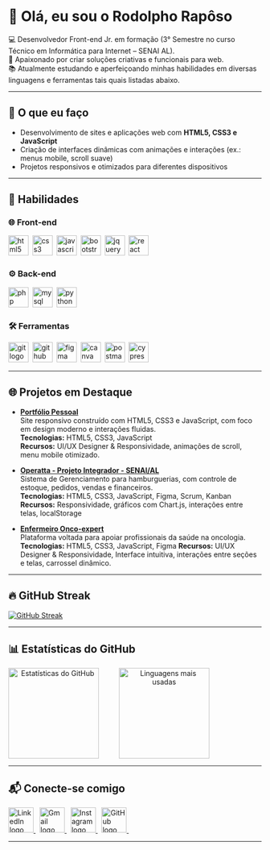 # 👋 Olá, eu sou o Rodolpho Rapôso

💻 Desenvolvedor Front-end Jr. em formação (3° Semestre no curso Técnico em Informática para Internet – SENAI AL).  
🚀 Apaixonado por criar soluções criativas e funcionais para web.  
📚 Atualmente estudando e aperfeiçoando minhas habilidades em diversas linguagens e ferramentas tais quais listadas abaixo.  

---

## 🌟 O que eu faço

- Desenvolvimento de sites e aplicações web com **HTML5, CSS3 e JavaScript**  
- Criação de interfaces dinâmicas com animações e interações (ex.: menus mobile, scroll suave)  
- Projetos responsivos e otimizados para diferentes dispositivos  

---

## 🚀 Habilidades

### 🌐 Front-end
<p>
  <img src="https://skillicons.dev/icons?i=html" height="40" alt="html5 logo" />&nbsp;
  <img src="https://skillicons.dev/icons?i=css" height="40" alt="css3 logo" />&nbsp;
  <img src="https://skillicons.dev/icons?i=js" height="40" alt="javascript logo" />&nbsp;
  <img src="https://skillicons.dev/icons?i=bootstrap" height="40" alt="bootstrap logo" />&nbsp;
  <img src="https://skillicons.dev/icons?i=jquery" height="40" alt="jquery logo" />&nbsp;
  <img src="https://skillicons.dev/icons?i=react" height="40" alt="react logo" />&nbsp;
</p>

### ⚙️ Back-end
<p>
  <img src="https://skillicons.dev/icons?i=php" height="40" alt="php logo" />&nbsp;
  <img src="https://skillicons.dev/icons?i=mysql" height="40" alt="mysql logo" />&nbsp;
  <img src="https://skillicons.dev/icons?i=python" height="40" alt="python logo" />&nbsp;
</p>

### 🛠️ Ferramentas
<p>
  <img src="https://skillicons.dev/icons?i=git" height="40" alt="git logo" />&nbsp;
  <img src="https://skillicons.dev/icons?i=github" height="40" alt="github logo" />&nbsp;
  <img src="https://skillicons.dev/icons?i=figma" height="40" alt="figma logo" />&nbsp;
  <img src="https://cdn.simpleicons.org/canva/00C4CC" height="40" alt="canva logo" />&nbsp;
  <img src="https://skillicons.dev/icons?i=postman" height="40" alt="postman logo" />&nbsp;
  <img src="https://skillicons.dev/icons?i=cypress" height="40" alt="cypress logo" />&nbsp;
</p>

---

## 🌐 Projetos em Destaque

- **[Portfólio Pessoal](https://raposoofc.github.io/)**  
  Site responsivo construído com HTML5, CSS3 e JavaScript, com foco em design moderno e interações fluidas.  
  **Tecnologias:** HTML5, CSS3, JavaScript  
  **Recursos:** UI/UX Designer & Responsividade, animações de scroll, menu mobile otimizado.  

- **[Operatta - Projeto Integrador - SENAI/AL](https://github.com/raposoofc/Operatta)**  
  Sistema de Gerenciamento para hamburguerias, com controle de estoque, pedidos, vendas e financeiros.  
  **Tecnologias:** HTML5, CSS3, JavaScript, Figma, Scrum, Kanban
  **Recursos:** Responsividade, gráficos com Chart.js, interações entre telas, localStorage  

- **[Enfermeiro Onco-expert](https://github.com/raposoofc/projeto-enfermeiro-onco-expert)**  
  Plataforma voltada para apoiar profissionais da saúde na oncologia.  
  **Tecnologias:** HTML5, CSS3, JavaScript, Figma
  **Recursos:** UI/UX Designer & Responsividade, Interface intuitiva, interações entre seções e telas, carrossel dinâmico.

---

## 🔥 GitHub Streak
[![GitHub Streak](https://github-readme-streak-stats.herokuapp.com?user=raposoofc&theme=dark&hide_border=false&border_radius=10&locale=pt_BR&mode=weekly)](https://git.io/streak-stats)

---

## 📊 Estatísticas do GitHub

<div align="center" style="display: flex; gap: 40px;">

  <img height="180em" src="https://github-readme-stats.vercel.app/api?username=raposoofc&show_icons=true&theme=radical" alt="Estatísticas do GitHub"/>

  <img height="180em" src="https://github-readme-stats.vercel.app/api/top-langs/?username=raposoofc&layout=compact&theme=radical" alt="Linguagens mais usadas"/>

</div>

---

## 📬 Conecte-se comigo  

<p>
  <a href="https://www.linkedin.com/in/raposoofc" target="_blank">
    <img src="https://skillicons.dev/icons?i=linkedin" height="50" alt="LinkedIn logo"/>
  </a>&nbsp;
  
  <a href="mailto:raposotiweb@gmail.com" target="_blank">
    <img src="https://skillicons.dev/icons?i=gmail" height="50" alt="Gmail logo"/>
  </a>&nbsp;
  
  <a href="https://www.instagram.com/raposoofc.87" target="_blank">
    <img src="https://skillicons.dev/icons?i=instagram" height="50" alt="Instagram logo"/>
  </a>&nbsp;
  
  <a href="https://github.com/raposoofc" target="_blank">
    <img src="https://skillicons.dev/icons?i=github" height="50" alt="GitHub logo"/>
  </a>&nbsp;
</p>

---
